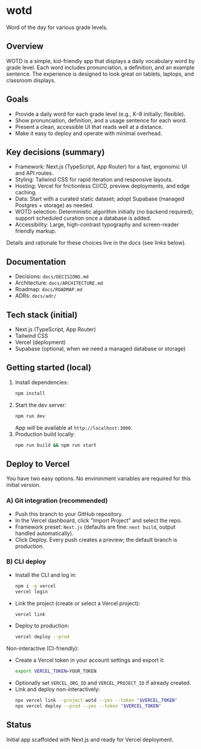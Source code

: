 # wotd

Word of the day for various grade levels.

## Overview

WOTD is a simple, kid-friendly app that displays a daily vocabulary word by grade level. Each word includes pronunciation, a definition, and an example sentence. The experience is designed to look great on tablets, laptops, and classroom displays.

## Goals

- Provide a daily word for each grade level (e.g., K–8 initially; flexible).
- Show pronunciation, definition, and a usage sentence for each word.
- Present a clean, accessible UI that reads well at a distance.
- Make it easy to deploy and operate with minimal overhead.

## Key decisions (summary)

- Framework: Next.js (TypeScript, App Router) for a fast, ergonomic UI and API routes.
- Styling: Tailwind CSS for rapid iteration and responsive layouts.
- Hosting: Vercel for frictionless CI/CD, preview deployments, and edge caching.
- Data: Start with a curated static dataset; adopt Supabase (managed Postgres + storage) as needed.
- WOTD selection: Deterministic algorithm initially (no backend required); support scheduled curation once a database is added.
- Accessibility: Large, high-contrast typography and screen-reader friendly markup.

Details and rationale for these choices live in the docs (see links below).

## Documentation

- Decisions: `docs/DECISIONS.md`
- Architecture: `docs/ARCHITECTURE.md`
- Roadmap: `docs/ROADMAP.md`
- ADRs: `docs/adr/`

## Tech stack (initial)

- Next.js (TypeScript, App Router)
- Tailwind CSS
- Vercel (deployment)
- Supabase (optional, when we need a managed database or storage)

## Getting started (local)

1. Install dependencies:
   ```bash
   npm install
   ```
2. Start the dev server:
   ```bash
   npm run dev
   ```
   App will be available at `http://localhost:3000`.
3. Production build locally:
   ```bash
   npm run build && npm run start
   ```

## Deploy to Vercel

You have two easy options. No environment variables are required for this initial version.

### A) Git integration (recommended)
- Push this branch to your GitHub repository.
- In the Vercel dashboard, click "Import Project" and select the repo.
- Framework preset: `Next.js` (defaults are fine: `next build`, output handled automatically).
- Click Deploy. Every push creates a preview; the default branch is production.

### B) CLI deploy
- Install the CLI and log in:
  ```bash
  npm i -g vercel
  vercel login
  ```
- Link the project (create or select a Vercel project):
  ```bash
  vercel link
  ```
- Deploy to production:
  ```bash
  vercel deploy --prod
  ```

Non-interactive (CI-friendly):
- Create a Vercel token in your account settings and export it:
  ```bash
  export VERCEL_TOKEN=YOUR_TOKEN
  ```
- Optionally set `VERCEL_ORG_ID` and `VERCEL_PROJECT_ID` if already created.
- Link and deploy non-interactively:
  ```bash
  npx vercel link --project wotd --yes --token "$VERCEL_TOKEN"
  npx vercel deploy --prod --yes --token "$VERCEL_TOKEN"
  ```

## Status

Initial app scaffolded with Next.js and ready for Vercel deployment.
